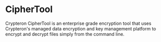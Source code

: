 # CipherTool
Crypteron CipherTool is an enterprise grade encryption tool that uses Crypteron's managed data encryption and key management platform to encrypt and decrypt files simply from the command line.
